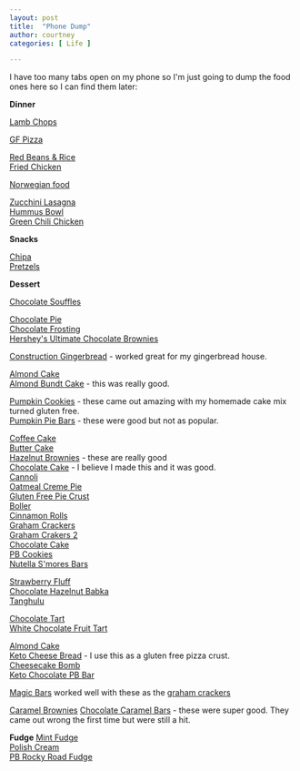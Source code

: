 ```yaml
---
layout: post
title:  "Phone Dump"
author: courtney
categories: [ Life ]

---
```


I have too many tabs open on my phone so I'm just going to dump the food ones here so I can find them later:<br>


**Dinner**

[Lamb Chops](https://www.howtobbqright.com/2014/05/01/lamb-loin-chops-with-reverse-sear/)<br>

[GF Pizza](https://themodernproper.com/gluten-free-pizza-dough)<br>

[Red Beans & Rice](https://www.explorelouisiana.com/culinary/recipes/red-beans-and-rice)<br>
[Fried Chicken](https://www.allrecipes.com/recipe/8802/tanyas-louisiana-souther-fried-chicken/)<br>

[Norwegian food](https://www.matprat.no)<br>

[Zucchini Lasagna](https://downshiftology.com/recipes/zucchini-lasagna/)<br>
[Hummus Bowl](https://www.budgetbytes.com/mediterranean-hummus-bowls/)<br>
[Green Chili Chicken](https://thebestketorecipes.com/one-pan-keto-green-chili-chicken/)<br>

**Snacks**

[Chipa](https://www.angsarap.net/2022/07/25/chipa/)<br>
[Pretzels](https://theglutenfreeaustrian.com/gluten-free-soft-pretzel-recipe/)<br>

**Dessert**


[Chocolate Souffles](https://bakingmischief.com/chocolate-souffles-for-two)<br>

[Chocolate Pie](https://www.hersheyland.com/recipes/easy-hersheys-bar-pie.html)<br>
[Chocolate Frosting](https://www.hersheyland.com/recipes/perfectly-chocolate-chocolate-frosting.html)<br>
[Hershey's Ultimate Chocolate Brownies](https://www.hersheyland.me/en_me/recipes/hersheys-ultimate-chocolate-brownies.html)<br>

[Construction Gingerbread](https://sugargeekshow.com/news/gingerbread-house-recipe/) - worked great for my gingerbread house. <br>

[Almond Cake](https://livforcake.com/almond-amaretto-cake)<br>
[Almond Bundt Cake](https://www.plainchicken.com/amaretto-cake) - this was really good.<br>

[Pumpkin Cookies](https://wwww.sugarandsoul.com/4-ingredient-pumpkin-chocolate-chip-cookies) - these came out amazing with my homemade cake mix turned gluten free.<br>
[Pumpkin Pie Bars](https://www.ifyougiveablondeakitchen.com/easy-pumpkin-pie-bars/) - these were good but not as popular.<br>

[Coffee Cake](https://www.kingarthurbaking.com/recipes/cinnamon-streusel-coffee-cake-recipe)<br>
[Butter Cake](https://www.homemadeitaliancooking.com/warm-butter-cake-1000-calories-bliss/)<br>
[Hazelnut Brownies](https://www.spicesinmydna.com/flourless-chocolate-hazelnut-brownies/) - these are really good<br>
[Chocolate Cake](https://www.glutenfreepalate.com/easy-gluten-free-chocolate-cake-11-ingredients/) - I believe I made this and it was good.<br>
[Cannoli](https://www.cookingclassy.com/cannoli/)<br>
[Oatmeal Creme Pie](https://feastytravels.com/7533/oatmeal-creme-pie)<br>
[Gluten Free Pie Crust](https://blueskyeating.com/gluten-free-sweet-pastry/)<br>
[Boller](https://www.tine.no/oppskrifter/bakst/sot-gjarbakst/glutenfrie-boller)<br>
[Cinnamon Rolls](https://iowagirleats.com/gluten-free-cinnamon-rolls-recipe/)<br>
[Graham Crackers](https://www.mamaknowsglutenfree.com/gluten-free-graham-crakers/)<br>
[Graham Crakers 2](https://www.culinaryhill.com/homemade-graham-crackers/#wprm-recipe-container-33745)<br>
[Chocolate Cake](https://www.melskitchencafe.com/decadent-chocolate-cake)<br>
[PB Cookies](https://strengthandsunshine.com/3-ingredient-old-fashioned-peanut-butter-cookies-gluten-free-vegan/)<br>
[Nutella S'mores Bars](https://belleofthekitchen.com/nutella-smores-bars/)<br>

[Strawberry Fluff](https://neighborfoodblog.com/frozen-strawberry-fluff-with-gluten)<br>
[Chocolate Hazelnut Babka](https://cloudykitchen.com/blog/chocolate-hazelnut-babka/)<br>
[Tanghulu](https://www.yummymummykitchen.com/2021/06/tanghulu-recipe.html)<br>

[Chocolate Tart](https://www.theflavorbender.com/chocolate-tart-recipe/)<br>
[White Chocolate Fruit Tart](https://www.tasteofhome.com/recipes/white-chocolate-fruit-tart/)<br>

[Almond Cake](https://natashaskitchen.com/almond-cake-recipe/)<br>
[Keto Cheese Bread](https://www.wholesomeyum.com/keto-garlic-cheese-bread-recipe) - I use this as a gluten free pizza crust.<br>
[Cheesecake Bomb](https://www.eatwell101.com/cheesecake-keto-fat-bombs-recipe)<br>
[Keto Chocolate PB Bar](https://ketogenicwoman.com/keto-chocolate-peanut-butter-dessert-bars/)<br>

[Magic Bars](https://www.urbanbakes.com/magic-bars/) worked well with these as the [graham crackers](https://www.powerhungry.com/2015/01/29/almond-flour-graham-crackers/)

[Caramel Brownies](https://preppykitchen.com/caramel-brownies/)
[Chocolate Caramel Bars](https://www.majhofftakesawife.com/coffee-house-double-mocha-caramel-bars/) - these were super good. They came out wrong the first time but were still a hit.

**Fudge**
[Mint Fudge](https://www.thedailymeal.com/recipes/mint-chocolate-chip-fudge-recipe)<br>
[Polish Cream](http://polishhousewife.com/polish-cream-fudge/)<br>
[PB Rocky Road Fudge](https://www.momontimeout.com/peanut-butter-rocky-road-fudge/)<br>


